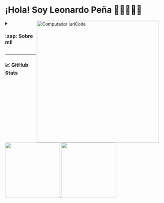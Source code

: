 <h1>¡Hola! Soy Leonardo Peña 👨🏻‍💻🙋🏻</h1>

<img src="https://raw.githubusercontent.com/MicaelliMedeiros/micaellimedeiros/master/image/computer-illustration.png" min-width="400px" max-width="400px" width="400px" align="right" alt="Computador iuriCode">

<details>
  <summary><h3>:zap: Sobre mi!</h3></summary>
  
  <p align="left"> 
  Desarrollador web Full Stack con formación como diseñador web.<br/><br/>
  Tengo una afición por la tecnología y la programación; me maravilla todo lo que se puede crear con ella. ✨
</p>

<p align="left">
  🦄 Lenguajes: <strong>NodeJs, Express, Sequelize, Postgresql, SQL, React, Redux, Javascript, HTML, CSS.</strong>
</p>

<p align="left">
  ⚙️ Frameworks: <strong>Typescript, Bootstrap, Tailwind, VueJs, Framer Motion, Chakra UI.</strong>
</p>

<p align="left">
  💌 Puedes contactarme aquí: ⤵️
</p>

<p align="left">
  <a href="mailto:leo013contreras@gmail.com" target="_BLANK" alt="Gmail">
  <img src="https://img.shields.io/badge/-Gmail-FF0000?style=flat-square&labelColor=FF0000&logo=gmail&logoColor=white&link=LINK-DO-SEU-EMAIL" alt="leo013contreras@gmail.com | Mail" /></a>

  <a href="https://www.linkedin.com/in/leo-pe%C3%B1a/" alt="Linkedin">
  <img src="https://img.shields.io/badge/-Linkedin-0e76a8?style=flat-square&logo=Linkedin&logoColor=white&link=LINK-DO-SEU-LINKEDIN" alt="@Leonardo Peña | Linkedin" /></a>

  <a href="https://api.whatsapp.com/send?phone=527292551819" alt="WhatsApp">
  <img src="https://img.shields.io/badge/-WhatsApp-25d366?style=flat-square&labelColor=25d366&logo=whatsapp&logoColor=white&link=API-DO-SEU-WHATSAPP"/></a>
</p>  
  
</details>

---

<h3 align="left">📈 GitHub Stats</h3>

<div>

  <a href="https://github.com/LeonardoGPC">
    <img height="180em" src="https://github-readme-stats.vercel.app/api?username=LeonardoGPC&theme=gruvbox&show_icons=true"/>
  </a>
  
  <a href="https://github.com/LeonardoGPC">
    <img height="180em" src="https://github-readme-stats.vercel.app/api/top-langs/?username=LeonardoGPC&hide=html&theme=gruvbox"/>
  </a>
  
</div>

<!--

 [![card](https://github-readme-stats.vercel.app/api?username=LeonardoGPC&theme=gruvbox&show_icons=true)](https://github.com/LeonardoGPC)

 [![iuricode](https://github-readme-stats.vercel.app/api/top-langs/?username=LeonardoGPC&hide=html&layout=compact=true&theme=gruvbox)](https://github.com/LeonardoGPC)
 
**LeonardoGPC/LeonardoGPC** is a ✨ _special_ ✨ repository because its `README.md` (this file) appears on your GitHub profile.

Here are some ideas to get you started:

- 🔭 I’m currently working on ...
- 🌱 I’m currently learning ...
- 👯 I’m looking to collaborate on ...
- 🤔 I’m looking for help with ...
- 💬 Ask me about ...
- 📫 How to reach me: ...
- 😄 Pronouns: ...
- ⚡ Fun fact: ...
-->
